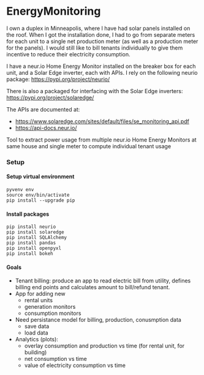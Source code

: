 # EnergyMonitoring

I own a duplex in Minneapolis, where I have had solar panels installed
on the roof.  When I got the installation done, I had to go from separate
meters for each unit to a single net production meter (as well as a production
meter for the panels).  I would still like to bill tenants individually to give
them incentive to reduce their electricity consumption.

I have a neur.io Home Energy Monitor installed on the breaker box for each unit, and a Solar Edge inverter,
each with APIs.  I rely on the following neurio package:
https://pypi.org/project/neurio/

There is also a packaged for interfacing with the Solar Edge inverters:
https://pypi.org/project/solaredge/


The APIs are documented at:
* https://www.solaredge.com/sites/default/files/se_monitoring_api.pdf
* https://api-docs.neur.io/


Tool to extract power usage from multiple neur.io Home Energy Monitors  at same house and single meter to compute individual tenant usage

### Setup
#### Setup virtual environment
```commandline
pyvenv env
source env/bin/activate
pip install --upgrade pip
```

#### Install packages
```commandline
pip install neurio
pip install solaredge
pip install SQLAlchemy
pip install pandas
pip install openpyxl
pip install bokeh
```

#### Goals

* Tenant billing: produce an app to read electric bill from utility, defines billing end points and
  calculates amount to bill/refund tenant.
* App for adding new
  - rental units
  - generation monitors
  - consumption monitors
* Need persistance model for billing, production, conusmption data
  - save data
  - load data
* Analytics (plots):
  - overlay consumption and production vs time (for rental unit, for building)
  - net consumption vs time
  - value of electricity consumption vs time
